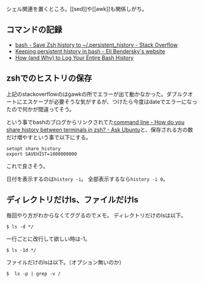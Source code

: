 シェル関連を置くところ。[[sed]]や[[awk]]も関係しがち。

## コマンドの記録

- [bash - Save Zsh history to ~/.persistent_history - Stack Overflow](https://stackoverflow.com/questions/30249853/save-zsh-history-to-persistent-history)
- [Keeping persistent history in bash - Eli Bendersky's website](https://eli.thegreenplace.net/2013/06/11/keeping-persistent-history-in-bash)
- [How (and Why) to Log Your Entire Bash History](https://spin.atomicobject.com/2016/05/28/log-bash-history/)

## zshでのヒストリの保存

上記のstackoverflowのはgawkの所でエラーが出て動かなかった。ダブルクオートにエスケープが必要そうな気がするが、つけたら今度はdateでエラーになったので何かが間違ってそう。

という事でbashのブログからリンクされてた[command line - How do you share history between terminals in zsh? - Ask Ubuntu](https://askubuntu.com/questions/23630/how-do-you-share-history-between-terminals-in-zsh/23631#23631)と、保存される方の数だけ増やすという事で以下にする。

```
setopt share_history
export SAVEHIST=1000000000
```

これで良さそう。

日付を表示するのは`history -i`。
全部表示するなら`history -i 0`。

## ディレクトリだけls、ファイルだけls

毎回やり方がわからなくてググるのでメモ。
ディレクトリだけのlsは以下。

```
$ ls -d */
```

一行ごとに改行して欲しい時は-1。

```
$ ls -1d */
```

ファイルだけのlsは以下。（オプション無いのか）

```
$  ls -p | grep -v /
```